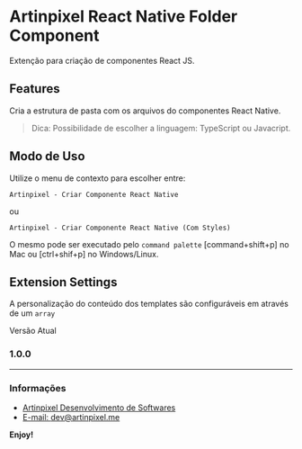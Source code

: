 # Artinpixel React Native Folder Component

Extenção para criação de componentes React JS.

## Features

Cria a estrutura de pasta com os arquivos do componentes React Native.

> Dica: Possibilidade de escolher a linguagem: TypeScript ou Javacript.

## Modo de Uso

Utilize o menu de contexto para escolher entre: 

`Artinpixel - Criar Componente React Native`

ou

`Artinpixel - Criar Componente React Native (Com Styles)`

O mesmo pode ser executado pelo `command palette` [command+shift+p] no Mac ou [ctrl+shif+p] no Windows/Linux.

## Extension Settings

A personalização do conteúdo dos templates são configuráveis em através de um `array`

Versão Atual

### 1.0.0

-----------------------------------------------------------------------------------------------------------

### Informações

* [Artinpixel Desenvolvimento de Softwares](http://artinpixel.me)
* [E-mail: dev@artinpixel.me](mailto:dev@artinpixel.me)

**Enjoy!**
